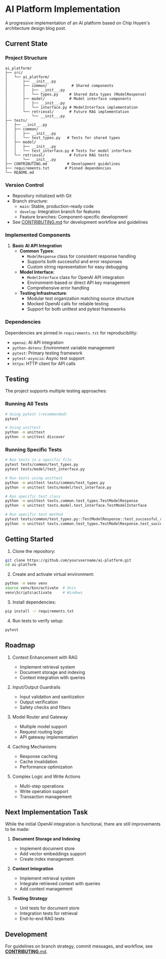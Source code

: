 # AI Platform Implementation

A progressive implementation of an AI platform based on Chip Huyen's architecture design blog post.

## Current State

### Project Structure

```
ai_platform/
├── src/
│   └── ai_platform/
│       ├── __init__.py
│       ├── common/           # Shared components
│       │   ├── __init__.py
│       │   └── types.py     # Shared data types (ModelResponse)
│       ├── model/           # Model interface components
│       │   ├── __init__.py
│       │   └── interface.py # ModelInterface implementation
│       └── retrieval/       # Future RAG implementation
│           └── __init__.py
├── tests/
│   ├── __init__.py
│   ├── common/
│   │   ├── __init__.py
│   │   └── test_types.py   # Tests for shared types
│   ├── model/
│   │   ├── __init__.py
│   │   └── test_interface.py # Tests for model interface
│   └── retrieval/           # Future RAG tests
│       └── __init__.py
├── CONTRIBUTING.md         # Development guidelines
├── requirements.txt       # Pinned dependencies
└── README.md
```

### Version Control

* Repository initialized with Git
* Branch structure:
  * `main`: Stable, production-ready code
  * `develop`: Integration branch for features
  * Feature branches: Component-specific development
* See [CONTRIBUTING.md](CONTRIBUTING.md) for development workflow and guidelines

### Implemented Components

1. **Basic AI API Integration**
   - **Common Types**:
     - `ModelResponse` class for consistent response handling
     - Supports both successful and error responses
     - Custom string representation for easy debugging
   - **Model Interface**:
     - `ModelInterface` class for OpenAI API integration
     - Environment-based or direct API key management
     - Comprehensive error handling
   - **Testing Infrastructure**:
     - Modular test organization matching source structure
     - Mocked OpenAI calls for reliable testing
     - Support for both unittest and pytest frameworks

### Dependencies

Dependencies are pinned in `requirements.txt` for reproducibility:

- `openai`: AI API integration
- `python-dotenv`: Environment variable management
- `pytest`: Primary testing framework
- `pytest-asyncio`: Async test support
- `httpx`: HTTP client for API calls

## Testing

The project supports multiple testing approaches:

### Running All Tests

```bash
# Using pytest (recommended)
pytest

# Using unittest
python -m unittest
python -m unittest discover
```

### Running Specific Tests

```bash
# Run tests in a specific file
pytest tests/common/test_types.py
pytest tests/model/test_interface.py

# Run tests using unittest
python -m unittest tests/common/test_types.py
python -m unittest tests/model/test_interface.py

# Run specific test class
python -m unittest tests.common.test_types.TestModelResponse
python -m unittest tests.model.test_interface.TestModelInterface

# Run specific test method
pytest tests/common/test_types.py::TestModelResponse::test_successful_response
python -m unittest tests.common.test_types.TestModelResponse.test_successful_response
```

## Getting Started

1. Clone the repository:

```bash
git clone https://github.com/yourusername/ai-platform.git
cd ai-platform
```

2. Create and activate virtual environment:

```bash
python -m venv venv
source venv/bin/activate  # Unix
venv\Scripts\activate     # Windows
```

3. Install dependencies:

```bash
pip install -r requirements.txt
```

4. Run tests to verify setup:

```bash
pytest
```

## Roadmap

1. Context Enhancement with RAG

   - Implement retrieval system
   - Document storage and indexing
   - Context integration with queries
2. Input/Output Guardrails

   - Input validation and sanitization
   - Output verification
   - Safety checks and filters
3. Model Router and Gateway

   - Multiple model support
   - Request routing logic
   - API gateway implementation
4. Caching Mechanisms

   - Response caching
   - Cache invalidation
   - Performance optimization
5. Complex Logic and Write Actions

   - Multi-step operations
   - Write operation support
   - Transaction management

## Next Implementation Task

While the initial OpenAI integration is functional, there are still improvements to be made:

1. **Document Storage and Indexing**

   - Implement document store
   - Add vector embeddings support
   - Create index management
2. **Context Integration**

   - Implement retrieval system
   - Integrate retrieved context with queries
   - Add context management
3. **Testing Strategy**

   - Unit tests for document store
   - Integration tests for retrieval
   - End-to-end RAG tests

## Development

For guidelines on branch strategy, commit messages, and workflow, see [**CONTRIBUTING**.md](CONTRIBUTING.md).
